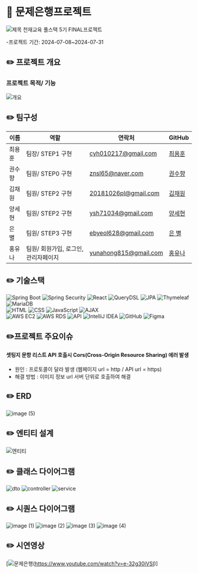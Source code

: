 # 📒 문제은행프로젝트 
![제목](https://github.com/user-attachments/assets/6ed0b36f-e492-4ba2-b2f9-898ff4c6c2d9)
천재교육 풀스택 5기 FINAL프로젝트 

-프로젝트 기간: 2024-07-08~2024-07-31

## ✏️ 프로젝트 개요
###  프로젝트 목적/ 기능

![개요](https://github.com/user-attachments/assets/d6b32a3c-ca89-4dae-9829-5d9708b2862b)


## ✏️ 팀구성

| 이름 | 역할 | 연락처 | GitHub |
|------|-----------------------|---------------|---------------|
| 최용훈 | 팀장/ STEP1 구현 | cyh010217@gmail.com | [최용훈](https://github.com/yh010217) |
| 권수향 | 팀원/ STEP0 구현 | znsl65@naver.com | [권수향](https://github.com/Suhayng) |
| 김채원 | 팀원/ STEP2 구현 | 20181026pl@gmail.com | [김채원](https://github.com/HEYWONY) |
| 양세현 | 팀원/ STEP2 구현 | ysh71034@gmail.com | [양세현](https://github.com/ysh71034) |
| 은 별 | 팀원/ STEP3 구현 | ebyeol628@gmail.com | [은 별](https://github.com/Agstarr) |
| 홍유나 | 팀원/ 회원가입, 로그인, 관리자페이지 | yunahong815@gmail.com | [홍유나](https://github.com/yuyuyu1123) |


## ✏️ 기술스택
![Spring Boot](https://img.shields.io/badge/Spring_Boot-6DB33F?style=for-the-badge&logo=spring-boot&logoColor=white)
![Spring Security](https://img.shields.io/badge/Spring_Secyrity-6DB33F?style=for-the-badge&logo=spring-security&logoColor=white)
![React](https://img.shields.io/badge/react-61DAFB?style=for-the-badge&logo=react&logoColor=white)
![QueryDSL](https://img.shields.io/badge/QueryDSL-4E7E5A?style=for-the-badge&logoColor=white)
![JPA](https://img.shields.io/badge/JPA-6DB33F?style=for-the-badge&logo=hibernate&logoColor=white)
![Thymeleaf](https://img.shields.io/badge/Thymeleaf-005F0F?style=for-the-badge&logo=thymeleaf&logoColor=white) 
![MariaDB](https://img.shields.io/badge/MariaDB-003545?style=for-the-badge&logo=mariadb&logoColor=white) <br>
![HTML](https://img.shields.io/badge/HTML5-E34F26?style=for-the-badge&logo=html5&logoColor=white)
![CSS](https://img.shields.io/badge/CSS3-1572B6?style=for-the-badge&logo=css3&logoColor=white)
![JavaScript](https://img.shields.io/badge/JavaScript-F7DF1E?style=for-the-badge&logo=javascript&logoColor=black) 
![AJAX](https://img.shields.io/badge/AJAX-0769AD?style=for-the-badge&logo=ajax&logoColor=white) <br>
![AWS EC2](https://img.shields.io/badge/AWSEC2-FF6F00?style=for-the-badge&logo=amazon-aws&logoColor=white)
![AWS RDS](https://img.shields.io/badge/AWSRDS-FF6F00?style=for-the-badge&logo=amazon-aws&logoColor=white)
![API](https://img.shields.io/badge/API-000000?style=for-the-badge&logo=api&logoColor=white)
![IntelliJ IDEA](https://img.shields.io/badge/IntelliJ_IDEA-000000?style=for-the-badge&logo=intellij-idea&logoColor=white)
![GitHub](https://img.shields.io/badge/GitHub-181717?style=for-the-badge&logo=github&logoColor=white)
![Figma](https://img.shields.io/badge/Figma-F24E1E?style=for-the-badge&logo=figma&logoColor=white)


## ✏️프로젝트 주요이슈
#### 셋팅지 문항 리스트 API 호출시 Cors(Cross-Origin Resource Sharing) 에러 발생

- 원인 :  프로토콜이 달라 발생 (웹페이지  url  =  http  / API url  = https) 
- 해결 방법 : 이미지 정보 url  서버 단위로 호출하여 해결 

##  ✏️ ERD
![image (5)](https://github.com/user-attachments/assets/36362069-5302-4555-894f-a095a2f64e48)


## ✏️ 엔티티 설계
![엔티티](https://github.com/user-attachments/assets/6fd6388b-cbc7-4951-9f47-57642d841efd)

## ✏️ 클래스 다이어그램
![dto](https://github.com/user-attachments/assets/cc862ffe-d721-4547-bc62-2e27757cfde9)
![controller](https://github.com/user-attachments/assets/3a5a3c73-c030-491e-9841-0e240c90a7ea)
![service](https://github.com/user-attachments/assets/bf1f3190-01d2-437e-8f47-dc37a32fc229)


## ✏️ 시퀀스 다이어그램
![image (1)](https://github.com/user-attachments/assets/b5cd95c7-90d2-4207-95a6-82b85937023e)
![image (2)](https://github.com/user-attachments/assets/51c4a83f-9d60-4db9-9ca1-46372e649680)
![image (3)](https://github.com/user-attachments/assets/8631af61-243a-4be2-b8e1-f91165cb84f4)
![image (4)](https://github.com/user-attachments/assets/fca93c27-6a29-4c0d-b776-b42a166aa743)


## ✏️ 시연영상
[![문제은행](https://github.com/user-attachments/assets/13b289f7-79e8-486a-b822-9c28ecf56674)(https://www.youtube.com/watch?v=e-32g30iVSI)]
